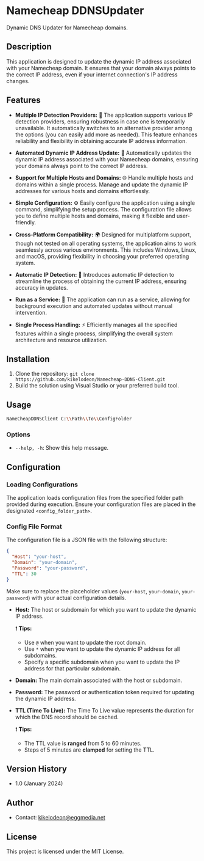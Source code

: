 # Namecheap DDNSUpdater

Dynamic DNS Updater for Namecheap domains.

## Description

This application is designed to update the dynamic IP address associated with your Namecheap domain. It ensures that your domain always points to the correct IP address, even if your internet connection's IP address changes.

## Features

- **Multiple IP Detection Providers:** 🔄 The application supports various IP detection providers, ensuring robustness in case one is temporarily unavailable. It automatically switches to an alternative provider among the options (you can easily add more as needed). This feature enhances reliability and flexibility in obtaining accurate IP address information.

- **Automated Dynamic IP Address Update:** 🚀 Automatically updates the dynamic IP address associated with your Namecheap domains, ensuring your domains always point to the correct IP address.

- **Support for Multiple Hosts and Domains:** 🌐 Handle multiple hosts and domains within a single process. Manage and update the dynamic IP addresses for various hosts and domains effortlessly.

- **Simple Configuration:** ⚙️ Easily configure the application using a single command, simplifying the setup process. The configuration file allows you to define multiple hosts and domains, making it flexible and user-friendly.

- **Cross-Platform Compatibility:** 🌍 Designed for multiplatform support, though not tested on all operating systems, the application aims to work seamlessly across various environments. This includes Windows, Linux, and macOS, providing flexibility in choosing your preferred operating system.

- **Automatic IP Detection:** 🎯 Introduces automatic IP detection to streamline the process of obtaining the current IP address, ensuring accuracy in updates.

- **Run as a Service:** 🔄 The application can run as a service, allowing for background execution and automated updates without manual intervention.

- **Single Process Handling:** ⚡ Efficiently manages all the specified features within a single process, simplifying the overall system architecture and resource utilization.


## Installation

1. Clone the repository: `git clone https://github.com/kikelodeon/Namecheap-DDNS-Client.git`
2. Build the solution using Visual Studio or your preferred build tool.

## Usage

```bash
NameCheapDDNSClient C:\\Path\\To\\ConfigFolder
```
### Options

- `--help, -h`: Show this help message.

## Configuration

### Loading Configurations
The application loads configuration files from the specified folder path provided during execution. Ensure your configuration files are placed in the designated `<config_folder_path>`.


### Config File Format
The configuration file is a JSON file with the following structure:
```json
{
  "Host": "your-host",
  "Domain": "your-domain",
  "Password": "your-password",
  "TTL": 30
}
```
Make sure to replace the placeholder values (`your-host`, `your-domain`, `your-password`) with your actual configuration details.

- **Host:** The host or subdomain for which you want to update the dynamic IP address.

  :exclamation: **Tips:**
  - Use `@` when you want to update the root domain.
  - Use `*` when you want to update the dynamic IP address for all subdomains.
  - Specify a specific subdomain when you want to update the IP address for that particular subdomain.


- **Domain:** The main domain associated with the host or subdomain.
- **Password:** The password or authentication token required for updating the dynamic IP address.
- **TTL (Time To Live):** The Time To Live value represents the duration for which the DNS record should be cached.
  
  :exclamation: **Tips:**
  -  The TTL value is **ranged** from 5 to 60 minutes.
  -  Steps of 5 minutes are **clamped** for setting the TTL.


## Version History

- 1.0 (January 2024)

## Author
- Contact: kikelodeon@eggmedia.net

## License

This project is licensed under the MIT License.